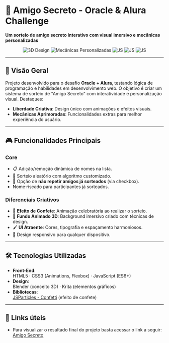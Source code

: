 # 🎁 Amigo Secreto - Oracle & Alura Challenge

**Um sorteio de amigo secreto interativo com visual imersivo e mecânicas personalizadas**  

<div align="center">
    <img src="https://img.shields.io/badge/Design-3D%20Animado-FF6F61?logo=blender" alt="3D Design">
    <img src="https://img.shields.io/badge/Extra-Custom%20Mechanics-2DAAE8" alt="Mecânicas Personalizadas">
    <img src="https://img.shields.io/badge/JavaScript-ES6+-F7DF1E?logo=javascript" alt="JS">
    <img src="https://img.shields.io/badge/CSS3-1572B6?logo=css3" alt="JS">
    <img src="https://img.shields.io/badge/HTML5-E34F26?logo=html5" alt="JS">
</div>

---

## 🌟 Visão Geral
Projeto desenvolvido para o desafio **Oracle + Alura**, testando lógica de programação e habilidades em desenvolvimento web. O objetivo é criar um sistema de sorteio de "Amigo Secreto" com interatividade e personalização visual. Destaques:
- **Liberdade Criativa**: Design único com animações e efeitos visuais.
- **Mecânicas Aprimoradas**: Funcionalidades extras para melhor experiência do usuário.

---

## 🎮 Funcionalidades Principais
### **Core**
- 📋 Adição/remoção dinâmica de nomes na lista.
- 🎲 Sorteio aleatório com algoritmo customizado.
- 🔄 Opção de **não repetir amigos já sorteados** (via checkbox).
- ~~Nome riscado~~ para participantes já sorteados.

### **Diferenciais Criativos**
- 🎇 **Efeito de Confete**: Animação celebratória ao realizar o sorteio.
- 🌌 **Fundo Animado 3D**: Background imersivo criado com técnicas de design.
- 🖌️ **UI Atraente**: Cores, tipografia e espaçamento harmoniosos.
- 📱 Design responsivo para qualquer dispositivo.

---

## 🛠️ Tecnologias Utilizadas
- **Front-End**:  
  HTML5 · CSS3 (Animations, Flexbox) · JavaScript (ES6+)  
- **Design**:  
  Blender (conceito 3D) · Krita (elementos gráficos)  
- **Bibliotecas**:  
  [JSParticles - Confetti](https://confetti.js.org/more.html) (efeito de confete)

---

## 🚀 Links úteis

- Para visualizar o resultado final do projeto basta acessar o link a seguir:
[Amigo Secreto](https://one-challenge-amigo-secreto-rosy.vercel.app/)